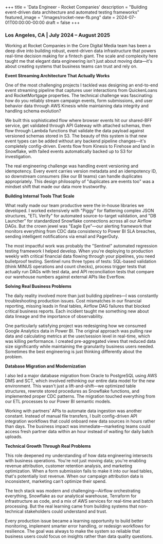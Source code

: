 +++
title = 'Data Engineer - Rocket Companies'
description = "Building event-driven data architecture and automated testing frameworks"
featured_image = "/images/rocket-new-fb.png"
date = 2024-07-01T00:00:00-00:00
draft = false
+++

### Los Angeles, CA | July 2024 – August 2025

Working at Rocket Companies in the Core Digital Media team has been a deep dive into building robust, event-driven data infrastructure that powers real-time decision making for a fintech giant. The scale and complexity here taught me that elegant data engineering isn't just about moving data—it's about creating systems that business teams can trust and rely on.

**Event Streaming Architecture That Actually Works**

One of the most challenging projects I tackled was designing an end-to-end event streaming pipeline that captures user interactions from QuickenLoans and RocketMortgage properties. The technical challenge was fascinating: how do you reliably stream campaign events, form submissions, and user behavior data through AWS Kinesis while maintaining data integrity and handling schema evolution?

We built this sophisticated flow where browser events hit our shared-BFF service, get validated through API Gateway with attached schemas, then flow through Lambda functions that validate the data payload against versioned schemas stored in S3. The beauty of this system is that new event types can be added without any backend pipeline changes—it's completely config-driven. Events flow from Kinesis to Firehose and land in Snowflake, with failed events automatically backed up to S3 for investigation.

The real engineering challenge was handling event versioning and idempotency. Every event carries version metadata and an idempotency ID, so downstream consumers (like our BI teams) can handle duplicates appropriately. This design philosophy of "duplicates are events too" was a mindset shift that made our data more trustworthy.

**Building Internal Tools That Scale**

What really made our team productive were the in-house libraries we developed. I worked extensively with "Piggy" for flattening complex JSON structures, "ETL Verify" for automated source-to-target validation, and "DB Launcher" for standardized Snowflake connections across all our Airflow DAGs. But the crown jewel was "Eagle Eye"—our alerting framework that monitors everything from CDC data consistency to Power BI SLA breaches, sending intelligent notifications via email and PagerDuty.

The most impactful work was probably the "Sentinel" automated regression testing framework I helped develop. When you're deploying to production weekly with critical financial data flowing through your pipelines, you need bulletproof testing. Sentinel runs three types of tests: SQL-based validation (think MINUS operations and count checks), process trigger tests that actually run DAGs with test data, and API reconciliation tests that compare our warehouse numbers against external APIs like Everflow.

**Solving Real Business Problems**

The daily reality involved more than just building pipelines—I was constantly troubleshooting production issues. Cost mismatches in our financial reporting, missing leads in final tables, Airflow DAG failures that blocked critical business reports. Each incident taught me something new about data lineage and the importance of observability.

One particularly satisfying project was redesigning how we consumed Google Analytics data in Power BI. The original approach was pulling raw data and calculating metrics at the user/session level in real-time, which was killing performance. I created pre-aggregated views that reduced data size significantly while maintaining the granularity business users needed. Sometimes the best engineering is just thinking differently about the problem.

**Database Migration and Modernization**

I also led a major database migration from Oracle to PostgreSQL using AWS DMS and SCT, which involved rethinking our entire data model for the new environment. This wasn't just a lift-and-shift—we optimized table structures, rewrote stored procedures as Snowflake functions, and implemented proper CDC patterns. The migration touched everything from our ETL processes to our Power BI semantic models.

Working with partners' APIs to automate data ingestion was another constant. Instead of manual file transfers, I built config-driven API integration workflows that could onboard new data sources in hours rather than days. The business impact was immediate—marketing teams could access fresh partner data within an hour instead of waiting for daily batch uploads.

**Technical Growth Through Real Problems**

This role deepened my understanding of how data engineering intersects with business operations. You're not just moving data; you're enabling revenue attribution, customer retention analysis, and marketing optimization. When a form submission fails to make it into our lead tables, that's potentially lost revenue. When our campaign attribution data is inconsistent, marketing can't optimize their spend.

The tech stack was modern and challenging—Airflow orchestrating everything, Snowflake as our analytical warehouse, Terraform for infrastructure as code, and a mix of AWS services for real-time and batch processing. But the real learning came from building systems that non-technical stakeholders could understand and trust.

Every production issue became a learning opportunity to build better monitoring, implement smarter error handling, or redesign workflows for resilience. The goal was always to make the system so reliable that business users could focus on insights rather than data quality questions.